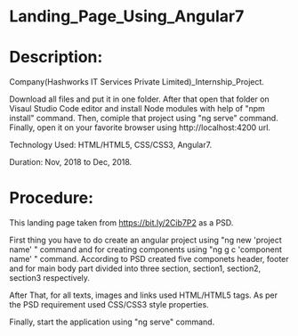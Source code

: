 # Landing_Page_Using_Angular7
# Description:

Company(Hashworks IT Services Private Limited)_Internship_Project.

Download all files and put it in one folder. After that open that folder on Visaul Studio Code editor and install Node modules with help of "npm install" command. Then, comiple that project using "ng serve" command. Finally, open it on your favorite browser using http://localhost:4200 url.

Technology Used: HTML/HTML5, CSS/CSS3, Angular7.

Duration: Nov, 2018 to Dec, 2018.

# Procedure:

This landing page taken from https://bit.ly/2Cib7P2 as a PSD.

First thing you have to do create an angular project using "ng new 'project name' " command and for creating components using "ng g c 'component name' " command. According to PSD created five componets header, footer and for main body part divided into three section, section1, section2, section3 respectively.

After That, for all texts, images and links used HTML/HTML5 tags. As per the PSD requirement used CSS/CSS3 style properties.

Finally, start the application using "ng serve" command.



